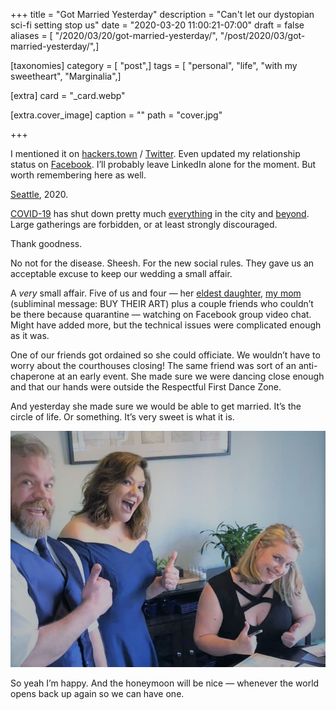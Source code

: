 +++
title = "Got Married Yesterday"
description = "Can't let our dystopian sci-fi setting stop us"
date = "2020-03-20 11:00:21-07:00"
draft = false
aliases = [ "/2020/03/20/got-married-yesterday/", "/post/2020/03/got-married-yesterday/",]

[taxonomies]
category = [ "post",]
tags = [ "personal", "life", "with my sweetheart", "Marginalia",]

[extra]
card = "_card.webp"

[extra.cover_image]
caption = ""
path = "cover.jpg"

+++

<aside class="admonition">

I mentioned it on
[hackers.town](https://hackers.town/@randomgeek/103853335008640787) /
[Twitter](https://twitter.com/brianwisti/status/1240848019077111814).
Even updated my relationship status on
[Facebook](https://www.facebook.com/brianwisti/posts/10158601243074665).
I’ll probably leave LinkedIn alone for the moment. But worth remembering
here as well.

</aside>

[Seattle](https://crosscut.com/2020/03/coronavirus-turns-seattle-americas-laboratory),
2020.

[COVID-19](https://www.theatlantic.com/science/archive/2020/03/biography-new-coronavirus/608338/)
has shut down pretty much
[everything](https://publichealthinsider.com/2020/03/17/events-eating-out-and-retail-whats-allowed-and-whats-not/)
in the city and
[beyond](https://www.nbcnews.com/news/us-news/coronavirus-comes-spring-break-locals-close-florida-beaches-after-governor-n1163741).
Large gatherings are forbidden, or at least strongly discouraged.

Thank goodness.

No not for the disease. Sheesh. For the new social rules. They gave us
an acceptable excuse to keep our wedding a small affair.

A *very* small affair. Five of us and four — her [eldest
daughter](https://twitter.com/qlitterbang), [my
mom](https://www.shellybedsaul.com) (subliminal message: BUY THEIR ART)
plus a couple friends who couldn’t be there because quarantine —
watching on Facebook group video chat. Might have added more, but the
technical issues were complicated enough as it was.

One of our friends got ordained so she could officiate. We wouldn’t have
to worry about the courthouses closing\! The same friend was sort of an
anti-chaperone at an early event. She made sure we were dancing close
enough and that our hands were outside the Respectful First Dance Zone.

And yesterday she made sure we would be able to get married. It’s the
circle of life. Or something. It’s very sweet is what it is.

![Newlyweds and friend grinning with thumbs up](thumbs-up.jpg "You want a serious event, talk to someone else")

So yeah I’m happy. And the honeymoon will be nice — whenever the world
opens back up again so we can have one.